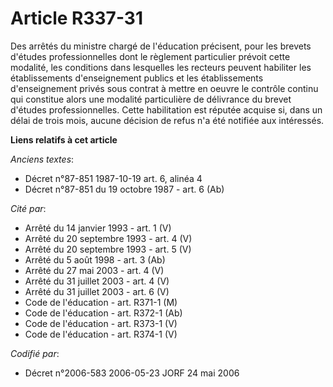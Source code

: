 # Article R337-31

Des arrêtés du ministre chargé de l'éducation précisent, pour les brevets d'études professionnelles dont le règlement
particulier prévoit cette modalité, les conditions dans lesquelles les recteurs peuvent habiliter les établissements
d'enseignement publics et les établissements d'enseignement privés sous contrat à mettre en oeuvre le contrôle continu qui
constitue alors une modalité particulière de délivrance du brevet d'études professionnelles. Cette habilitation est réputée
acquise si, dans un délai de trois mois, aucune décision de refus n'a été notifiée aux intéressés.

**Liens relatifs à cet article**

_Anciens textes_:

  - Décret n°87-851 1987-10-19 art. 6, alinéa 4
  - Décret n°87-851 du 19 octobre 1987 - art. 6 (Ab)

_Cité par_:

  - Arrêté du 14 janvier 1993 - art. 1 (V)
  - Arrêté du 20 septembre 1993 - art. 4 (V)
  - Arrêté du 20 septembre 1993 - art. 5 (V)
  - Arrêté du 5 août 1998 - art. 3 (Ab)
  - Arrêté du 27 mai 2003 - art. 4 (V)
  - Arrêté du 31 juillet 2003 - art. 4 (V)
  - Arrêté du 31 juillet 2003 - art. 6 (V)
  - Code de l'éducation - art. R371-1 (M)
  - Code de l'éducation - art. R372-1 (Ab)
  - Code de l'éducation - art. R373-1 (V)
  - Code de l'éducation - art. R374-1 (V)

_Codifié par_:

  - Décret n°2006-583 2006-05-23 JORF 24 mai 2006
